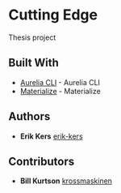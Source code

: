 # Cutting Edge

Thesis project

## Built With

* [Aurelia CLI](https://github.com/aurelia/cli) - Aurelia CLI
* [Materialize](http://materializecss.com/) - Materialize

## Authors

* **Erik Kers** [erik-kers](https://github.com/erik-kers)

## Contributors

* **Bill Kurtson** [krossmaskinen](https://github.com/krossmaskinen)